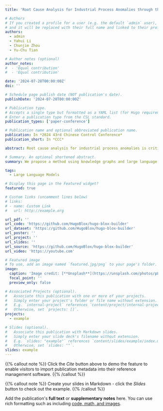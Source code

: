 ```yaml
---
title: 'Root Cause Analysis for Industrial Process Anomalies through the Integration of Knowledge Graph and Large Language Model'

# Authors
# If you created a profile for a user (e.g. the default `admin` user), write the username (folder name) here
# and it will be replaced with their full name and linked to their profile.
authors:
  - admin
  - Yahui Li
  - Chunjie Zhou
  - Yu-Chu Tian

# Author notes (optional)
author_notes:
#  - 'Equal contribution'
#  - 'Equal contribution'

date: '2024-07-28T00:00:00Z'
doi: ''

# Schedule page publish date (NOT publication's date).
publishDate: '2024-07-28T00:00:00Z'

# Publication type.
# Accepts a single type but formatted as a YAML list (for Hugo requirements).
# Enter a publication type from the CSL standard.
publication_types: ['paper-conference']

# Publication name and optional abbreviated publication name.
publication: In *2024 43rd Chinese Control Conference*
publication_short: In *CCC*

abstract: Root cause analysis for industrial process anomalies is critical for manufacturing activities. Industrial process alarms can provide crucial information to enable root cause analysis. However, the complex system structure causes a large number of alarms to emerge at the same time. To address this issue, we proposed an approach that utilizes knowledge graphs and large language models to provide comprehensible root cause analysis. Firstly, we extract knowledge such as historical anomalies from catalytic cracking operation manuals to construct an industrial process safety knowledge graph. Then, named entities in each alarm are extracted as keywords to retrieve factual knowledge from the knowledge graph. Finally, factual knowledge will be provided to the large language model as prior knowledge to infer the root cause of anomalies. Experimental results show that the proposed approach can accurately identify the root cause, thereby ensuring the safety of industrial processes.

# Summary. An optional shortened abstract.
summary: We propose a method using knowledge graphs and large language models for root cause analysis of industrial process anomalies. By extracting key information from alarms and manuals, the system identifies causes of faults. Experiments show it improves accuracy and supports safer industrial operations.

tags:
  - Large Language Models

# Display this page in the Featured widget?
featured: true

# Custom links (uncomment lines below)
# links:
# - name: Custom Link
#   url: http://example.org

url_pdf: ''
url_code: 'https://github.com/HugoBlox/hugo-blox-builder'
url_dataset: 'https://github.com/HugoBlox/hugo-blox-builder'
url_poster: ''
url_project: ''
url_slides: ''
url_source: 'https://github.com/HugoBlox/hugo-blox-builder'
url_video: 'https://youtube.com'

# Featured image
# To use, add an image named `featured.jpg/png` to your page's folder.
image:
  caption: 'Image credit: [**Unsplash**](https://unsplash.com/photos/pLCdAaMFLTE)'
  focal_point: ''
  preview_only: false

# Associated Projects (optional).
#   Associate this publication with one or more of your projects.
#   Simply enter your project's folder or file name without extension.
#   E.g. `internal-project` references `content/project/internal-project/index.md`.
#   Otherwise, set `projects: []`.
projects:
  - example

# Slides (optional).
#   Associate this publication with Markdown slides.
#   Simply enter your slide deck's filename without extension.
#   E.g. `slides: "example"` references `content/slides/example/index.md`.
#   Otherwise, set `slides: ""`.
slides: example
---
```


{{% callout note %}}
Click the _Cite_ button above to demo the feature to enable visitors to import publication metadata into their reference management software.
{{% /callout %}}

{{% callout note %}}
Create your slides in Markdown - click the _Slides_ button to check out the example.
{{% /callout %}}

Add the publication's **full text** or **supplementary notes** here. You can use rich formatting such as including [code, math, and images](https://docs.hugoblox.com/content/writing-markdown-latex/).
